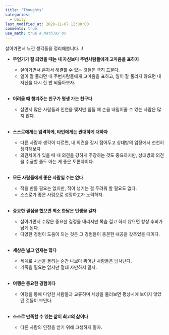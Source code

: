 ```yaml
---
title: "Thoughts"
categories: 
  - Daily
last_modified_at: 2020-11-07 12:00:00
comments: true
use_math: true # MathJax On
---
```


살아가면서 느낀 생각들을 정리해봅니다...!

 - **무언가가 잘 되었을 때는 내 자신보다 주변사람들에게 고마움을 표하자**
   - 살아가면서 혼자서 해결할 수 있는 것들은 극히 드물다.
   - 일이 잘 풀리면 내 주변사람들에게 고마움을 표하고, 일이 잘 풀리지 않으면 내 자신을 다시 한 번 되돌아보자. <br/><br/>
  
 - **어려울 때 챙겨주는 친구가 평생 가는 친구다**
   - 살면서 많은 사람들과 인연을 맺지만 힘들 때 손을 내밀어줄 수 있는 사람은 많지 않다. <br/><br/>
 
 - **스스로에게는 엄격하게, 타인에게는 관대하게 대하자**
   - 다른 사람과 생각이 다르면, 내 의견을 잠시 접어두고 상대방의 입장에서 천천히 생각해보자
   - 의견차이가 있을 때 내 의견을 강하게 주장하는 것도 중요하지만, 상대방의 의견을 수긍할 줄도 아는 게 좋은 토론자이다.<br/><br/>

 - **모든 사람들에게 좋은 사람일 수는 없다**
   - 적을 만들 필요는 없지만, 적이 생기는 걸 두려워 할 필요도 없다.
   - 스스로가 좋은 사람으로 성장하고자 노력하자.<br/><br/>
  
 - **중요한 결심을 했으면 최소 한달은 인생을 걸자**
   - 살아가면서 수많은 중요한 결정을 내리지만 목숨 걸고 하지 않으면 항상 후회가 남게 된다.
   - 다양한 경험이 도움이 되는 것은 그 경험들이 충분한 내공을 갖추었을 때이다.<br/><br/>
  
 - **세상은 넓고 인재는 많다**
   - 세계로 시선을 돌리는 순간 나보다 뛰어난 사람들은 넘쳐난다.
   - 기죽을 필요는 없지만 절대 자만하지 말자.<br/><br/>
  
 - **여행은 중요한 경험이다**
   - 여행을 통해 다양한 사람들과 교류하며 세상을 둘러보면 평상시에 보이지 않았던 것들이 보인다.<br/><br/>
   
 - **스스로 만족할 수 있는 삶이 최고의 삶이다**
   - 다른 사람의 인정을 받기 위해 고생하지 말자.<br/><br/>

 
